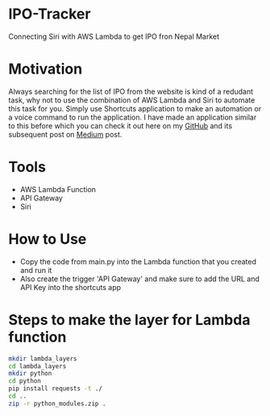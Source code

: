 # IPO-Tracker
Connecting Siri with AWS Lambda to get IPO fron Nepal Market


# Motivation
Always searching for the list of IPO from the website is 
kind of a redudant task, why not to use the combination of AWS Lambda and Siri to automate this task for you. Simply use Shortcuts application to make an automation or a voice command to run the application. I have made an application similar to this before which you can check it out here on my [GitHub](https://github.com/codexponent/siri-lambda) and its subsequent post on [Medium](https://medium.com/swlh/combining-siri-and-aws-lambda-to-get-the-monthly-aws-spending-of-your-account-59be7cb66679?source=user_profile---------3----------------------------) post.

# Tools
- AWS Lambda Function
- API Gateway
- Siri

# How to Use
- Copy the code from main.py into the Lambda function that you created and run it
- Also create the trigger 'API Gateway' and make sure to add the URL and API Key into the shortcuts app 

# Steps to make the layer for Lambda function
```bash
mkdir lambda_layers
cd lambda_layers
mkdir python
cd python
pip install requests -t ./
cd ..
zip -r python_modules.zip .
```
